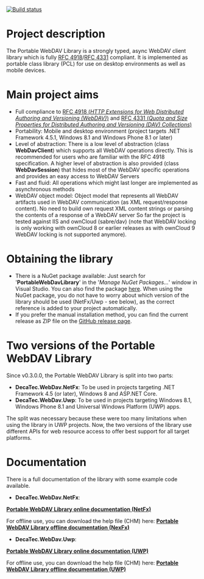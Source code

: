 [![Build status](https://ci.appveyor.com/api/projects/status/3sjjbui36gpc3pvr?svg=true)](https://ci.appveyor.com/project/DecaTec/portable-webdav-library)

# Project description

The Portable WebDAV Library is a strongly typed, async WebDAV client library which is fully [RFC 4918](http://tools.ietf.org/html/rfc4918)/[RFC 4331](https://tools.ietf.org/html/rfc4331) compliant. It is implemented as portable class library (PCL) for use on desktop environments as well as mobile devices.

# Main project aims
* Full compliance to [RFC 4918 (*HTTP Extensions for Web Distributed Authoring and Versioning (WebDAV)*)](http://tools.ietf.org/html/rfc4918) and [RFC 4331 (*Quota and Size Properties for Distributed Authoring and Versioning (DAV) Collections*)](https://tools.ietf.org/html/rfc4331)
* Portability: Mobile and desktop environment (project targets .NET Framework 4.5.1, Windows 8.1 and Windows Phone 8.1 or later)
* Level of abstraction: There is a low level of abstraction (class **WebDavClient**) which supports all WebDAV operations directly. This is recommended for users who are familiar with the RFC 4918 specification. A higher level of abstraction is also provided (class **WebDavSession**) that hides most of the WebDAV specific operations and provides an easy access to WebDAV Servers
* Fast and fluid: All operations which might last longer are implemented as asynchronous methods
* WebDAV object model: Object model that represents all WebDAV artifacts used in WebDAV communication (as XML request/response content). No need to build own request XML content strings or parsing the contents of a response of a WebDAV server
So far the project is tested against IIS and ownCloud (sabre/dav) (note that WebDAV locking is only working with ownCloud 8 or earlier releases as with ownCloud 9 WebDAV locking is not supported anymore).

# Obtaining the library
* There is a NuGet package available: Just search for '**PortableWebDavLibrary**' in the '*Manage NuGet Packages...*' window in Visual Studio. You can also find the package [here](https://www.nuget.org/packages/PortableWebDavLibrary/). When using the NuGet package, you do not have to worry about which version of the library should be used (NetFx/Uwp - see below), as the correct reference is added to your project automatically.
* If you prefer the manual installation method, you can find the current release as ZIP file on the [GitHub release page](https://github.com/DecaTec/Portable-WebDAV-Library/releases).

# Two versions of the Portable WebDAV Library
Since v0.3.0.0, the Portable WebDAV Library is split into two parts:
* **DecaTec.WebDav.NetFx**: To be used in projects targeting .NET Framework 4.5 (or later), Windows 8 and ASP.NET Core.
* **DecaTec.WebDav.Uwp**: To be used in projects targeting Windows 8.1, Windows Phone 8.1 and Universal Windows Platform (UWP) apps.

The split was necessary because these were too many limitations when using the library in UWP projects. Now, the two versions of the library use different APIs for web resource access to offer best support for all target platforms.
 
# Documentation
There is a full documentation of the library with some example code available.

* **DecaTec.WebDav.NetFx**:

**[Portable WebDAV Library online documentation (NetFx)](https://decatec.de/ext/PortableWebDAVLibrary/Doc/NetFx/index.html)**

For offline use, you can download the help file (CHM) here:
**[Portable WebDAV Library offline documentation (NexFx)](https://decatec.de/ext/PortableWebDAVLibrary/Doc/NetFx/DecaTec.WebDav.NetFx.Documentation.chm)**
* **DecaTec.WebDav.Uwp**:

**[Portable WebDAV Library online documentation (UWP)](https://decatec.de/ext/PortableWebDAVLibrary/Doc/Uwp/index.html)**

For offline use, you can download the help file (CHM) here:
**[Portable WebDAV Library offline documentation (UWP)](https://decatec.de/ext/PortableWebDAVLibrary/Doc/Uwp/DecaTec.WebDav.Uwp.Documentation.chm)**
